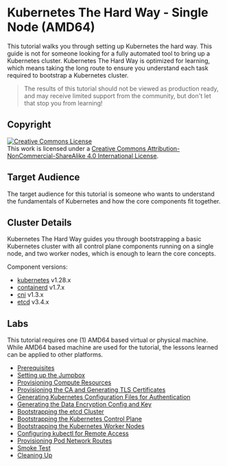# Kubernetes The Hard Way - Single Node (AMD64)

This tutorial walks you through setting up Kubernetes the hard way. This guide is not for someone looking for a fully automated tool to bring up a Kubernetes cluster. Kubernetes The Hard Way is optimized for learning, which means taking the long route to ensure you understand each task required to bootstrap a Kubernetes cluster.

> The results of this tutorial should not be viewed as production ready, and may receive limited support from the community, but don't let that stop you from learning!

## Copyright

<a rel="license" href="http://creativecommons.org/licenses/by-nc-sa/4.0/"><img alt="Creative Commons License" style="border-width:0" src="https://i.creativecommons.org/l/by-nc-sa/4.0/88x31.png" /></a><br />This work is licensed under a <a rel="license" href="http://creativecommons.org/licenses/by-nc-sa/4.0/">Creative Commons Attribution-NonCommercial-ShareAlike 4.0 International License</a>.


## Target Audience

The target audience for this tutorial is someone who wants to understand the fundamentals of Kubernetes and how the core components fit together.

## Cluster Details

Kubernetes The Hard Way guides you through bootstrapping a basic Kubernetes cluster with all control plane components running on a single node, and two worker nodes, which is enough to learn the core concepts.

Component versions:

* [kubernetes](https://github.com/kubernetes/kubernetes) v1.28.x
* [containerd](https://github.com/containerd/containerd) v1.7.x
* [cni](https://github.com/containernetworking/cni) v1.3.x
* [etcd](https://github.com/etcd-io/etcd) v3.4.x

## Labs

This tutorial requires one (1) AMD64 based virtual or physical machine. While AMD64 based machine are used for the tutorial, the lessons learned can be applied to other platforms.

* [Prerequisites](docs/01-prerequisites.md)
* [Setting up the Jumpbox](docs/02-jumpbox.md)
* [Provisioning Compute Resources](docs/03-compute-resources.md)
* [Provisioning the CA and Generating TLS Certificates](docs/04-certificate-authority.md)
* [Generating Kubernetes Configuration Files for Authentication](docs/05-kubernetes-configuration-files.md)
* [Generating the Data Encryption Config and Key](docs/06-data-encryption-keys.md)
* [Bootstrapping the etcd Cluster](docs/07-bootstrapping-etcd.md)
* [Bootstrapping the Kubernetes Control Plane](docs/08-bootstrapping-kubernetes-controllers.md)
* [Bootstrapping the Kubernetes Worker Nodes](docs/09-bootstrapping-kubernetes-workers.md)
* [Configuring kubectl for Remote Access](docs/10-configuring-kubectl.md)
* [Provisioning Pod Network Routes](docs/11-pod-network-routes.md)
* [Smoke Test](docs/12-smoke-test.md)
* [Cleaning Up](docs/13-cleanup.md)
